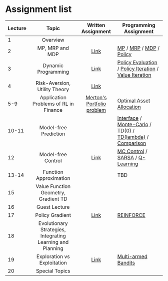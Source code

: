 # Assignment list

| Lecture |                           Topic                            |                 Written Assignment                 | Programming Assignment                                                                                                                                                                                    |
| ------- | :--------------------------------------------------------: | :------------------------------------------------: | --------------------------------------------------------------------------------------------------------------------------------------------------------------------------------------------------------- |
| 1       |                          Overview                          |                                                    |
| 2       |                      MP, MRP and MDP                       |          [Link](./writeup/lecture_2.pdf)           | [MP](./src/process/mp.py) / [MRP](./src/process/mrp.py) / [MDP](./src/process/mdp.py) / [Policy](./src/process/policy.py)                                                                                 |
| 3       |                    Dynamic Programming                     |          [Link](./writeup/lecture_12.pdf)          | [Policy Evaluation](./src/algorithm/policy_eval.py) / [Policy Iteration](./src/algorithm/pi.py) / [Value Iteration](./src/algorithm/vi.py)                                                                |
| 4       |               Risk-Aversion, Utility Theory                |          [Link](./writeup/lecture_4.pdf)           |                                                                                                                                                                                                           |
| 5-9     |           Application Problems of RL in Finance            | [Merton's Portfolio problem](./writeup/merton.pdf) | [Optimal Asset Allocation](./src/example/merton.py)                                                                                                                                                       |
| 10-11   |                   Model-free Prediction                    |                                                    | [Interface](./src/tabular_rl_interface.py) / [Monte-Carlo](./src/algorithm/mc.py) / [TD(0)](./src/algorithm/td.py) / [TD(lambda)](./src/algorithm/td_lambda.py) / [Comparison](./src/example/mc_vs_td.py) |
| 12      |                     Model-free Control                     |          [Link](./writeup/lecture_12.pdf)          | [MC Control](./src/algorithm/mc.py) / [SARSA](./src/algorithm/sarsa.py) / [Q-Learning](./src/algorithm/q_learning.py)                                                                                     |
| 13-14   |                   Function Approximation                   |                                                    | TBD                                                                                                                                                                                                       |
| 15      |            Value Function Geometry, Gradient TD            |                                                    |
| 16      |                       Guest Lecture                        |                                                    |
| 17      |                      Policy Gradient                       |          [Link](./writeup/lecture_17.pdf)          | [REINFORCE](./src/algorithm/reinforce.py)                                                                                                                                                                 |
| 18      | Evolutionary Strategies, Integrating Learning and Planning |                                                    |
| 19      |                Exploration vs Exploitation                 |               [Link](./src/img/mab)                | [Multi-armed Bandits](./src/example/mab.py)                                                                                                                                                               |
| 20      |                       Special Topics                       |                                                    |

